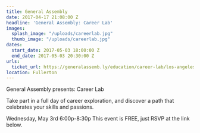 ```yaml
---
title: General Assembly
date: 2017-04-17 21:08:00 Z
headline: 'General Assembly: Career Lab'
images:
  splash_image: "/uploads/careerlab.jpg"
  thumb_image: "/uploads/careerlab.jpg"
dates:
  start_date: 2017-05-03 18:00:00 Z
  end_date: 2017-05-03 20:30:00 Z
urls:
  ticket_url: https://generalassemb.ly/education/career-lab/los-angeles/35682
location: Fullerton
---
```


General Assembly presents: Career Lab

Take part in a full day of career exploration, and discover a path that celebrates your skills and passions.

Wednesday, May 3rd 
6:00p-8:30p
This event is FREE, just RSVP at the link below. 